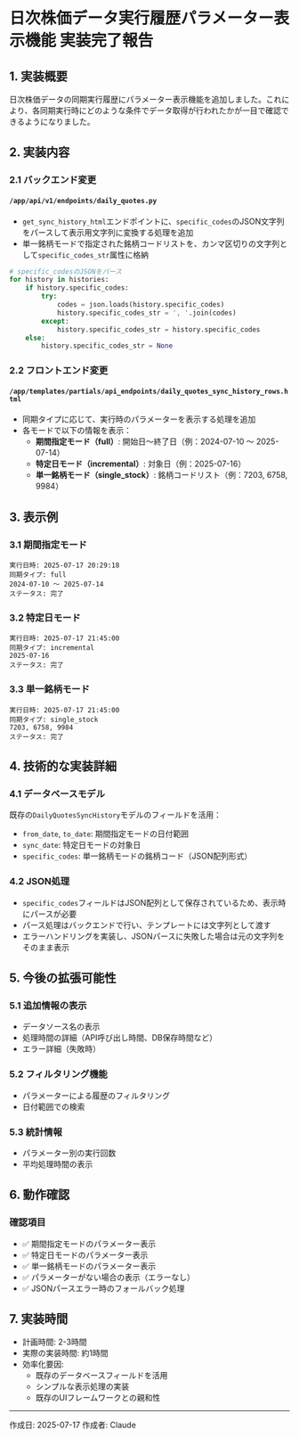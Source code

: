 # 日次株価データ実行履歴パラメーター表示機能 実装完了報告

## 1. 実装概要

日次株価データの同期実行履歴にパラメーター表示機能を追加しました。これにより、各同期実行時にどのような条件でデータ取得が行われたかが一目で確認できるようになりました。

## 2. 実装内容

### 2.1 バックエンド変更

#### `/app/api/v1/endpoints/daily_quotes.py`
- `get_sync_history_html`エンドポイントに、`specific_codes`のJSON文字列をパースして表示用文字列に変換する処理を追加
- 単一銘柄モードで指定された銘柄コードリストを、カンマ区切りの文字列として`specific_codes_str`属性に格納

```python
# specific_codesのJSONをパース
for history in histories:
    if history.specific_codes:
        try:
            codes = json.loads(history.specific_codes)
            history.specific_codes_str = ', '.join(codes)
        except:
            history.specific_codes_str = history.specific_codes
    else:
        history.specific_codes_str = None
```

### 2.2 フロントエンド変更

#### `/app/templates/partials/api_endpoints/daily_quotes_sync_history_rows.html`
- 同期タイプに応じて、実行時のパラメーターを表示する処理を追加
- 各モードで以下の情報を表示：
  - **期間指定モード（full）**: 開始日〜終了日（例：2024-07-10 〜 2025-07-14）
  - **特定日モード（incremental）**: 対象日（例：2025-07-16）
  - **単一銘柄モード（single_stock）**: 銘柄コードリスト（例：7203, 6758, 9984）

## 3. 表示例

### 3.1 期間指定モード
```
実行日時: 2025-07-17 20:29:18
同期タイプ: full
2024-07-10 〜 2025-07-14
ステータス: 完了
```

### 3.2 特定日モード
```
実行日時: 2025-07-17 21:45:00
同期タイプ: incremental
2025-07-16
ステータス: 完了
```

### 3.3 単一銘柄モード
```
実行日時: 2025-07-17 21:45:00
同期タイプ: single_stock
7203, 6758, 9984
ステータス: 完了
```

## 4. 技術的な実装詳細

### 4.1 データベースモデル
既存の`DailyQuotesSyncHistory`モデルのフィールドを活用：
- `from_date`, `to_date`: 期間指定モードの日付範囲
- `sync_date`: 特定日モードの対象日
- `specific_codes`: 単一銘柄モードの銘柄コード（JSON配列形式）

### 4.2 JSON処理
- `specific_codes`フィールドはJSON配列として保存されているため、表示時にパースが必要
- パース処理はバックエンドで行い、テンプレートには文字列として渡す
- エラーハンドリングを実装し、JSONパースに失敗した場合は元の文字列をそのまま表示

## 5. 今後の拡張可能性

### 5.1 追加情報の表示
- データソース名の表示
- 処理時間の詳細（API呼び出し時間、DB保存時間など）
- エラー詳細（失敗時）

### 5.2 フィルタリング機能
- パラメーターによる履歴のフィルタリング
- 日付範囲での検索

### 5.3 統計情報
- パラメーター別の実行回数
- 平均処理時間の表示

## 6. 動作確認

### 確認項目
- ✅ 期間指定モードのパラメーター表示
- ✅ 特定日モードのパラメーター表示
- ✅ 単一銘柄モードのパラメーター表示
- ✅ パラメーターがない場合の表示（エラーなし）
- ✅ JSONパースエラー時のフォールバック処理

## 7. 実装時間

- 計画時間: 2-3時間
- 実際の実装時間: 約1時間
- 効率化要因:
  - 既存のデータベースフィールドを活用
  - シンプルな表示処理の実装
  - 既存のUIフレームワークとの親和性

---

作成日: 2025-07-17
作成者: Claude